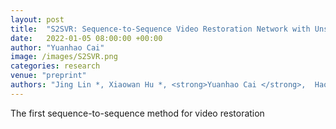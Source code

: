 ```yaml
---
layout: post
title:  "S2SVR: Sequence-to-Sequence Video Restoration Network with Unsupervised Distillation Optical Flow Loss"
date:   2022-01-05 08:00:00 +00:00
author: "Yuanhao Cai"
image: /images/S2SVR.png
categories: research
venue: "preprint"
authors: "Jing Lin *, Xiaowan Hu *, <strong>Yuanhao Cai </strong>,  Haoqian Wang, Youliang Yan, Xueyi Zou, Henghui Ding, Yulun Zhang, Radu Timofte, and Luc Van Gool (* = Equal Contribution)"
---
```

The first sequence-to-sequence method for video restoration